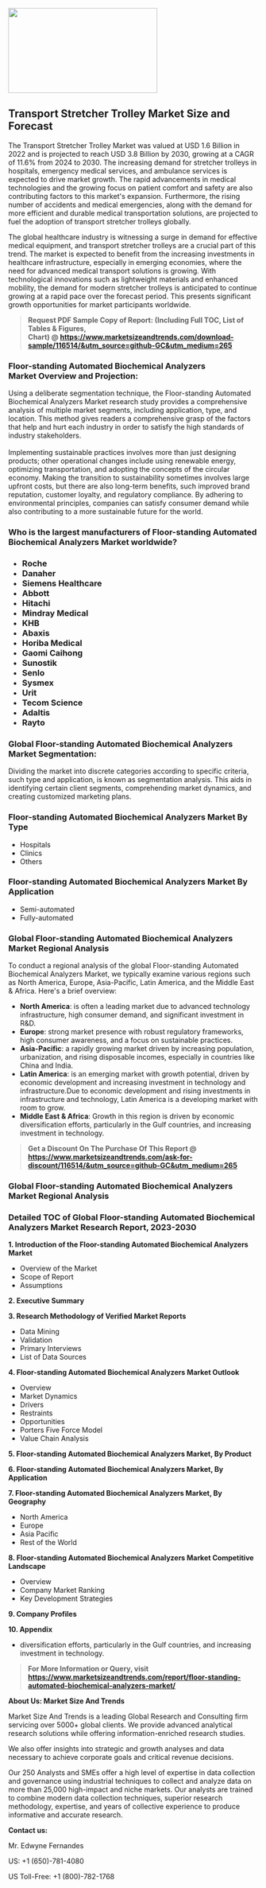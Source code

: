 <p><img class="alignnone size-medium wp-image-20088" src="https://ffe5etoiles.com/wp-content/uploads/2024/12/MST1-300x171.png" alt="" width="300" height="171" /></p><h2>Transport Stretcher Trolley Market Size and Forecast</h2><p>The Transport Stretcher Trolley Market was valued at USD 1.6 Billion in 2022 and is projected to reach USD 3.8 Billion by 2030, growing at a CAGR of 11.6% from 2024 to 2030. The increasing demand for stretcher trolleys in hospitals, emergency medical services, and ambulance services is expected to drive market growth. The rapid advancements in medical technologies and the growing focus on patient comfort and safety are also contributing factors to this market's expansion. Furthermore, the rising number of accidents and medical emergencies, along with the demand for more efficient and durable medical transportation solutions, are projected to fuel the adoption of transport stretcher trolleys globally.</p><p>The global healthcare industry is witnessing a surge in demand for effective medical equipment, and transport stretcher trolleys are a crucial part of this trend. The market is expected to benefit from the increasing investments in healthcare infrastructure, especially in emerging economies, where the need for advanced medical transport solutions is growing. With technological innovations such as lightweight materials and enhanced mobility, the demand for modern stretcher trolleys is anticipated to continue growing at a rapid pace over the forecast period. This presents significant growth opportunities for market participants worldwide.</p></p><blockquote id="" class=""><strong>Request PDF Sample Copy of Report: (Including Full TOC, List of Tables &amp; Figures, Chart)&nbsp;@&nbsp;<strong><a href="https://www.marketsizeandtrends.com/download-sample/116514/&utm_source=github-GC&utm_medium=265" target="_blank">https://www.marketsizeandtrends.com/download-sample/116514/&utm_source=github-GC&utm_medium=265</a></strong></strong></blockquote><h3 id="" class="">Floor-standing Automated Biochemical Analyzers Market&nbsp;Overview and Projection:</h3><p id="" class="">Using a deliberate segmentation technique, the Floor-standing Automated Biochemical Analyzers Market research study provides a comprehensive analysis of multiple market segments, including application, type, and location. This method gives readers a comprehensive grasp of the factors that help and hurt each industry in order to satisfy the high standards of industry stakeholders. <br /> <br />Implementing sustainable practices involves more than just designing products; other operational changes include using renewable energy, optimizing transportation, and adopting the concepts of the circular economy. Making the transition to sustainability sometimes involves large upfront costs, but there are also long-term benefits, such improved brand reputation, customer loyalty, and regulatory compliance. By adhering to environmental principles, companies can satisfy consumer demand while also contributing to a more sustainable future for the world.</p><h3 id="" class="">Who is the largest manufacturers of&nbsp;Floor-standing Automated Biochemical Analyzers Market worldwide?</h3><h3 class=""><p><ul><li>Roche </li><li> Danaher </li><li> Siemens Healthcare </li><li> Abbott </li><li> Hitachi </li><li> Mindray Medical </li><li> KHB </li><li> Abaxis </li><li> Horiba Medical </li><li> Gaomi Caihong </li><li> Sunostik </li><li> Senlo </li><li> Sysmex </li><li> Urit </li><li> Tecom Science </li><li> Adaltis </li><li> Rayto</li></ul></p></h3><h3 id="" class="">Global&nbsp;Floor-standing Automated Biochemical Analyzers Market Segmentation:</h3><p id="" class="">Dividing the market into discrete categories according to specific criteria, such type and application, is known as segmentation analysis. This aids in identifying certain client segments, comprehending market dynamics, and creating customized marketing plans.</p><h3 id="" class="">Floor-standing Automated Biochemical Analyzers Market&nbsp;By Type</h3><p><p><ul><li>Hospitals</li><li> Clinics</li><li> Others</p></li></ul></p></p><h3 id="" class="">Floor-standing Automated Biochemical Analyzers Market&nbsp;By Application</h3><p class=""><p><ul><li>Semi-automated</li><li> Fully-automated</li></ul></p></p><h3 id="" class="">Global Floor-standing Automated Biochemical Analyzers Market Regional Analysis</h3><p id="" class="">To conduct a regional analysis of the global Floor-standing Automated Biochemical Analyzers Market, we typically examine various regions such as North America, Europe, Asia-Pacific, Latin America, and the Middle East &amp; Africa. Here's a brief overview:</p><ul><li><strong>North America</strong>: is often a leading market due to advanced technology infrastructure, high consumer demand, and significant investment in R&amp;D.</li><li><strong>Europe</strong>: strong market presence with robust regulatory frameworks, high consumer awareness, and a focus on sustainable practices.</li><li><strong>Asia-Pacific</strong>: a rapidly growing market driven by increasing population, urbanization, and rising disposable incomes, especially in countries like China and India.</li><li><strong>Latin America</strong>: is an emerging market with growth potential, driven by economic development and increasing investment in technology and infrastructure.Due to economic development and rising investments in infrastructure and technology, Latin America is a developing market with room to grow.</li><li><strong>Middle East &amp; Africa</strong>: Growth in this region is driven by economic diversification efforts, particularly in the Gulf countries, and increasing investment in technology.</li></ul><blockquote id="" class=""><strong>Get a Discount On The Purchase Of This Report @ <strong><a href="https://www.marketsizeandtrends.com/ask-for-discount/116514/&utm_source=github-GC&utm_medium=265" target="_blank">https://www.marketsizeandtrends.com/ask-for-discount/116514/&utm_source=github-GC&utm_medium=265</a></strong></strong></blockquote><h3 id="" class="">Global Floor-standing Automated Biochemical Analyzers Market Regional Analysis</h3><h3 id="" class="">Detailed TOC of Global Floor-standing Automated Biochemical Analyzers Market Research Report, 2023-2030</h3><p id="" class=""><strong>1. Introduction of the Floor-standing Automated Biochemical Analyzers Market</strong></p><ul><li>Overview of the Market</li><li>Scope of Report</li><li>Assumptions</li></ul><p id="" class=""><strong>2. Executive Summary</strong></p><p id="" class=""><strong>3. Research Methodology of Verified Market Reports</strong></p><ul><li>Data Mining</li><li>Validation</li><li>Primary Interviews</li><li>List of Data Sources</li></ul><p id="" class=""><strong>4. Floor-standing Automated Biochemical Analyzers Market Outlook</strong></p><ul><li>Overview</li><li>Market Dynamics</li><li>Drivers</li><li>Restraints</li><li>Opportunities</li><li>Porters Five Force Model</li><li>Value Chain Analysis</li></ul><p id="" class=""><strong>5. Floor-standing Automated Biochemical Analyzers Market, By Product</strong></p><p id="" class=""><strong>6. Floor-standing Automated Biochemical Analyzers Market, By Application</strong></p><p id="" class=""><strong>7. Floor-standing Automated Biochemical Analyzers Market, By Geography</strong></p><ul><li>North America</li><li>Europe</li><li>Asia Pacific</li><li>Rest of the World</li></ul><p id="" class=""><strong>8. Floor-standing Automated Biochemical Analyzers Market Competitive Landscape</strong></p><ul><li>Overview</li><li>Company Market Ranking</li><li>Key Development Strategies</li></ul><p id="" class=""><strong>9. Company Profiles</strong></p><p id="" class=""><strong>10. Appendix</strong></p><ul><li>diversification efforts, particularly in the Gulf countries, and increasing investment in technology.</li></ul><blockquote id="" class=""><strong>For More Information or Query, visit <strong><strong><a href="https://www.marketsizeandtrends.com/report/floor-standing-automated-biochemical-analyzers-market/" target="_blank">https://www.marketsizeandtrends.com/report/floor-standing-automated-biochemical-analyzers-market/</a></strong></strong></strong></blockquote><p id="" class=""><strong>About Us: Market Size And Trends</strong></p><p id="" class="">Market Size And Trends is a leading Global Research and Consulting firm servicing over 5000+ global clients. We provide advanced analytical research solutions while offering information-enriched research studies.</p><p id="" class="">We also offer insights into strategic and growth analyses and data necessary to achieve corporate goals and critical revenue decisions.</p><p id="" class="">Our 250 Analysts and SMEs offer a high level of expertise in data collection and governance using industrial techniques to collect and analyze data on more than 25,000 high-impact and niche markets. Our analysts are trained to combine modern data collection techniques, superior research methodology, expertise, and years of collective experience to produce informative and accurate research.</p><p id="" class=""><strong>Contact us:</strong></p><p id="" class="">Mr. Edwyne Fernandes</p><p id="" class="">US: +1 (650)-781-4080</p><p id="" class="">US Toll-Free: +1 (800)-782-1768</p>
